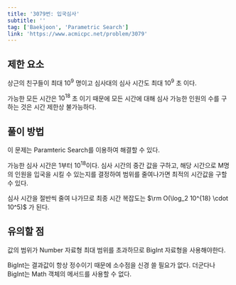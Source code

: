 ```yaml
---
title: '3079번: 입국심사'
subtitle: ''
tag: ['Baekjoon', 'Parametric Search']
link: 'https://www.acmicpc.net/problem/3079'
---
```


## 제한 요소

상근의 친구들이 최대 $10^9$ 명이고 심사대의 심사 시간도 최대 $10^9$ 초 이다.

가능한 모든 시간은 $10^{18}$ 초 이기 때문에 모든 시간에 대해 심사 가능한 인원의 수를 구하는 것은 시간 제한상 불가능하다.

## 풀이 방법

이 문제는 Paramteric Search를 이용하여 해결할 수 있다.

가능한 심사 시간은 1부터 $10^{18}$이다. 심사 시간의 중간 값을 구하고, 해당 시간으로 M명의 인원을 입국을 시킬 수 있는지를 결정하여 범위를 줄여나가면 최적의 시간값을 구할 수 있다.

심사 시간을 절반씩 줄여 나가므로 최종 시간 복잡도는 $\rm O(\log_2 10^{18} \cdot 10^5)$ 가 된다.

## 유의할 점

값의 범위가 Number 자료형 최대 범위를 초과하므로 BigInt 자료형을 사용해야한다.

BigInt는 결과값이 항상 정수이기 때문에 소수점을 신경 쓸 필요가 없다. 더군다나 BigInt는 Math 객체의 메서드를 사용할 수 없다.